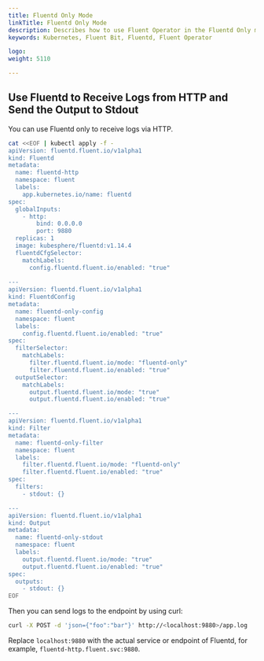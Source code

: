 ```yaml
---
title: Fluentd Only Mode
linkTitle: Fluentd Only Mode
description: Describes how to use Fluent Operator in the Fluentd Only mode.
keywords: Kubernetes, Fluent Bit, Fluentd, Fluent Operator

logo: 
weight: 5110

---
```


## Use Fluentd to Receive Logs from HTTP and Send the Output to Stdout

You can use Fluentd only to receive logs via HTTP.

```bash
cat <<EOF | kubectl apply -f -
apiVersion: fluentd.fluent.io/v1alpha1
kind: Fluentd
metadata:
  name: fluentd-http
  namespace: fluent
  labels:
    app.kubernetes.io/name: fluentd
spec:
  globalInputs:
    - http: 
        bind: 0.0.0.0
        port: 9880
  replicas: 1
  image: kubesphere/fluentd:v1.14.4
  fluentdCfgSelector: 
    matchLabels:
      config.fluentd.fluent.io/enabled: "true"
   
---
apiVersion: fluentd.fluent.io/v1alpha1
kind: FluentdConfig
metadata:
  name: fluentd-only-config
  namespace: fluent
  labels:
    config.fluentd.fluent.io/enabled: "true"
spec:
  filterSelector:
    matchLabels:
      filter.fluentd.fluent.io/mode: "fluentd-only"
      filter.fluentd.fluent.io/enabled: "true"
  outputSelector:
    matchLabels:
      output.fluentd.fluent.io/mode: "true"
      output.fluentd.fluent.io/enabled: "true"

---
apiVersion: fluentd.fluent.io/v1alpha1
kind: Filter
metadata:
  name: fluentd-only-filter
  namespace: fluent
  labels:
    filter.fluentd.fluent.io/mode: "fluentd-only"
    filter.fluentd.fluent.io/enabled: "true"
spec: 
  filters: 
    - stdout: {}

---
apiVersion: fluentd.fluent.io/v1alpha1
kind: Output
metadata:
  name: fluentd-only-stdout
  namespace: fluent
  labels:
    output.fluentd.fluent.io/mode: "true"
    output.fluentd.fluent.io/enabled: "true"
spec: 
  outputs: 
    - stdout: {}
EOF
```

Then you can send logs to the endpoint by using curl:

```bash
curl -X POST -d 'json={"foo":"bar"}' http://<localhost:9880>/app.log
```

<Notice type='note'>

Replace `localhost:9880` with the actual service or endpoint of Fluentd, for example, `fluentd-http.fluent.svc:9880`.

</Notice>



